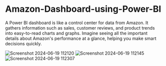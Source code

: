 # Amazon-Dashboard-using-Power-BI
A Power BI dashboard is like a control center for data from Amazon. It gathers information such as sales, customer reviews, and product trends into easy-to-read charts and graphs. Imagine seeing all the important details about Amazon's performance at a glance, helping you make smart decisions quickly.

![Screenshot 2024-06-19 112120](https://github.com/Tanmaya009/Amazon-Dashboard-using-Power-BI/assets/136176010/e270216b-b125-4644-80c0-3a6267cf550a)
![Screenshot 2024-06-19 112145](https://github.com/Tanmaya009/Amazon-Dashboard-using-Power-BI/assets/136176010/3ae12af3-0113-43d0-beb7-c0d77edcc12f)
![Screenshot 2024-06-19 112307](https://github.com/Tanmaya009/Amazon-Dashboard-using-Power-BI/assets/136176010/b14076de-c471-420e-8825-2b0c9317dd5f)
